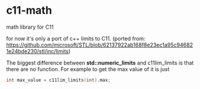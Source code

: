 # c11-math
math library for C11

for now it's only a port of c++ limits to C11.
(ported from: https://github.com/microsoft/STL/blob/62137922ab168f8e23ec1a95c946821e24bde230/stl/inc/limits)

The biggest difference between **std::numeric_limits** and c11lim_limits is that there are no function.
For example to get the max value of it is just
```c
int max_value = c11lim_limits(int).max;
```
